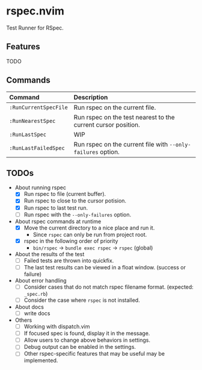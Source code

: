 # rspec.nvim

Test Runner for RSpec.

## Features

TODO

## Commands

|Command|Description|
|:--|:--|
|`:RunCurrentSpecFile`|Run rspec on the current file.|
|`:RunNearestSpec`|Run rspec on the test nearest to the current cursor position.|
|`:RunLastSpec`|WIP|
|`:RunLastFailedSpec`|Run rspec on the current file with `--only-failures` option.|

## TODOs

- About running rspec
  - [x] Run rspec to file (current buffer).
  - [x] Run rspec to close to the cursor potision.
  - [x] Run rspec to last test run.
  - [ ] Run rspec with the `--only-failures` option.
- About rspec commands at runtime
  - [x] Move the current directory to a nice place and run it.
    - Since `rspec` can only be run from project root.
  - [x] rspec in the following order of priority
    - `bin/rspec` -> `bundle exec rspec` -> `rspec` (global)
- About the results of the test
  - [ ] Failed tests are thrown into quickfix.
  - [ ] The last test results can be viewed in a float window. (success or failure)
- About error handling
  - [ ] Consider cases that do not match rspec filename format. (expected: `_spec.rb`)
  - [ ] Consider the case where `rspec` is not installed.
- About docs
  - [ ] write docs
- Others
  - [ ] Working with dispatch.vim
  - [ ] If focused spec is found, display it in the message.
  - [ ] Allow users to change above behaviors in settings.
  - [ ] Debug output can be enabled in the settings.
  - [ ] Other rspec-specific features that may be useful may be implemented.
